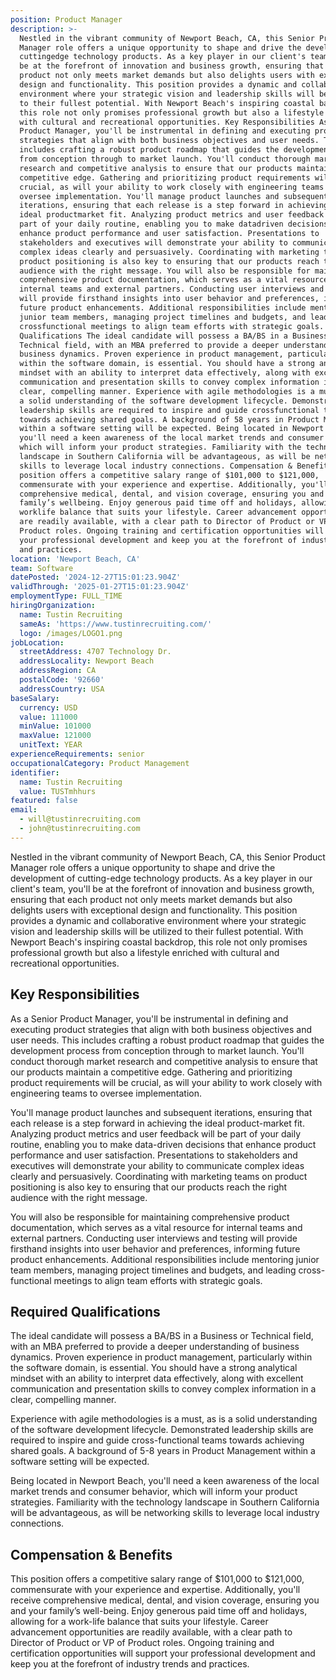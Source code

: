 ```yaml
---
position: Product Manager
description: >-
  Nestled in the vibrant community of Newport Beach, CA, this Senior Product
  Manager role offers a unique opportunity to shape and drive the development of
  cuttingedge technology products. As a key player in our client's team, you'll
  be at the forefront of innovation and business growth, ensuring that each
  product not only meets market demands but also delights users with exceptional
  design and functionality. This position provides a dynamic and collaborative
  environment where your strategic vision and leadership skills will be utilized
  to their fullest potential. With Newport Beach's inspiring coastal backdrop,
  this role not only promises professional growth but also a lifestyle enriched
  with cultural and recreational opportunities. Key Responsibilities As a Senior
  Product Manager, you'll be instrumental in defining and executing product
  strategies that align with both business objectives and user needs. This
  includes crafting a robust product roadmap that guides the development process
  from conception through to market launch. You'll conduct thorough market
  research and competitive analysis to ensure that our products maintain a
  competitive edge. Gathering and prioritizing product requirements will be
  crucial, as will your ability to work closely with engineering teams to
  oversee implementation. You'll manage product launches and subsequent
  iterations, ensuring that each release is a step forward in achieving the
  ideal productmarket fit. Analyzing product metrics and user feedback will be
  part of your daily routine, enabling you to make datadriven decisions that
  enhance product performance and user satisfaction. Presentations to
  stakeholders and executives will demonstrate your ability to communicate
  complex ideas clearly and persuasively. Coordinating with marketing teams on
  product positioning is also key to ensuring that our products reach the right
  audience with the right message. You will also be responsible for maintaining
  comprehensive product documentation, which serves as a vital resource for
  internal teams and external partners. Conducting user interviews and testing
  will provide firsthand insights into user behavior and preferences, informing
  future product enhancements. Additional responsibilities include mentoring
  junior team members, managing project timelines and budgets, and leading
  crossfunctional meetings to align team efforts with strategic goals. Required
  Qualifications The ideal candidate will possess a BA/BS in a Business or
  Technical field, with an MBA preferred to provide a deeper understanding of
  business dynamics. Proven experience in product management, particularly
  within the software domain, is essential. You should have a strong analytical
  mindset with an ability to interpret data effectively, along with excellent
  communication and presentation skills to convey complex information in a
  clear, compelling manner. Experience with agile methodologies is a must, as is
  a solid understanding of the software development lifecycle. Demonstrated
  leadership skills are required to inspire and guide crossfunctional teams
  towards achieving shared goals. A background of 58 years in Product Management
  within a software setting will be expected. Being located in Newport Beach,
  you'll need a keen awareness of the local market trends and consumer behavior,
  which will inform your product strategies. Familiarity with the technology
  landscape in Southern California will be advantageous, as will be networking
  skills to leverage local industry connections. Compensation & Benefits This
  position offers a competitive salary range of $101,000 to $121,000,
  commensurate with your experience and expertise. Additionally, you'll receive
  comprehensive medical, dental, and vision coverage, ensuring you and your
  family’s wellbeing. Enjoy generous paid time off and holidays, allowing for a
  worklife balance that suits your lifestyle. Career advancement opportunities
  are readily available, with a clear path to Director of Product or VP of
  Product roles. Ongoing training and certification opportunities will support
  your professional development and keep you at the forefront of industry trends
  and practices.
location: 'Newport Beach, CA'
team: Software
datePosted: '2024-12-27T15:01:23.904Z'
validThrough: '2025-01-27T15:01:23.904Z'
employmentType: FULL_TIME
hiringOrganization:
  name: Tustin Recruiting
  sameAs: 'https://www.tustinrecruiting.com/'
  logo: /images/LOGO1.png
jobLocation:
  streetAddress: 4707 Technology Dr.
  addressLocality: Newport Beach
  addressRegion: CA
  postalCode: '92660'
  addressCountry: USA
baseSalary:
  currency: USD
  value: 111000
  minValue: 101000
  maxValue: 121000
  unitText: YEAR
experienceRequirements: senior
occupationalCategory: Product Management
identifier:
  name: Tustin Recruiting
  value: TUSTmhhurs
featured: false
email:
  - will@tustinrecruiting.com
  - john@tustinrecruiting.com
---
```




Nestled in the vibrant community of Newport Beach, CA, this Senior Product Manager role offers a unique opportunity to shape and drive the development of cutting-edge technology products. As a key player in our client's team, you'll be at the forefront of innovation and business growth, ensuring that each product not only meets market demands but also delights users with exceptional design and functionality. This position provides a dynamic and collaborative environment where your strategic vision and leadership skills will be utilized to their fullest potential. With Newport Beach's inspiring coastal backdrop, this role not only promises professional growth but also a lifestyle enriched with cultural and recreational opportunities.

## Key Responsibilities

As a Senior Product Manager, you'll be instrumental in defining and executing product strategies that align with both business objectives and user needs. This includes crafting a robust product roadmap that guides the development process from conception through to market launch. You'll conduct thorough market research and competitive analysis to ensure that our products maintain a competitive edge. Gathering and prioritizing product requirements will be crucial, as will your ability to work closely with engineering teams to oversee implementation.

You'll manage product launches and subsequent iterations, ensuring that each release is a step forward in achieving the ideal product-market fit. Analyzing product metrics and user feedback will be part of your daily routine, enabling you to make data-driven decisions that enhance product performance and user satisfaction. Presentations to stakeholders and executives will demonstrate your ability to communicate complex ideas clearly and persuasively. Coordinating with marketing teams on product positioning is also key to ensuring that our products reach the right audience with the right message.

You will also be responsible for maintaining comprehensive product documentation, which serves as a vital resource for internal teams and external partners. Conducting user interviews and testing will provide firsthand insights into user behavior and preferences, informing future product enhancements. Additional responsibilities include mentoring junior team members, managing project timelines and budgets, and leading cross-functional meetings to align team efforts with strategic goals.

## Required Qualifications

The ideal candidate will possess a BA/BS in a Business or Technical field, with an MBA preferred to provide a deeper understanding of business dynamics. Proven experience in product management, particularly within the software domain, is essential. You should have a strong analytical mindset with an ability to interpret data effectively, along with excellent communication and presentation skills to convey complex information in a clear, compelling manner.

Experience with agile methodologies is a must, as is a solid understanding of the software development lifecycle. Demonstrated leadership skills are required to inspire and guide cross-functional teams towards achieving shared goals. A background of 5-8 years in Product Management within a software setting will be expected.

Being located in Newport Beach, you'll need a keen awareness of the local market trends and consumer behavior, which will inform your product strategies. Familiarity with the technology landscape in Southern California will be advantageous, as will be networking skills to leverage local industry connections.

## Compensation & Benefits

This position offers a competitive salary range of $101,000 to $121,000, commensurate with your experience and expertise. Additionally, you'll receive comprehensive medical, dental, and vision coverage, ensuring you and your family’s well-being. Enjoy generous paid time off and holidays, allowing for a work-life balance that suits your lifestyle. Career advancement opportunities are readily available, with a clear path to Director of Product or VP of Product roles. Ongoing training and certification opportunities will support your professional development and keep you at the forefront of industry trends and practices.
